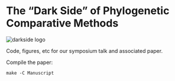 # The “Dark Side” of Phylogenetic Comparative Methods

![darkside logo](https://github.com/richfitz/pcm-darkside/raw/master/Figures/dark_side_of_pcm.png)

Code, figures, etc for our symposium talk and associated paper.

Compile the paper:

```
make -C Manuscript
```
